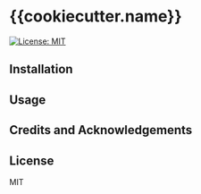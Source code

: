 # {{cookiecutter.name}}

[![License: MIT](https://img.shields.io/badge/License-MIT-yellow.svg)](https://opensource.org/licenses/MIT)


## Installation



## Usage



## Credits and Acknowledgements


## License
MIT
